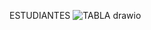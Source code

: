 ESTUDIANTES 
![TABLA drawio](https://github.com/Paulportilla1/proyect/assets/116098987/9bbf5a73-9665-429b-a5cb-b3c7c34a461c)

